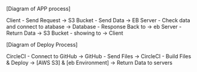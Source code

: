 [Diagram of APP process]

Client - Send Request -> S3 Bucket - Send Data -> EB Server - Check data and connect to atabase -> Database - Response Back to -> eb Server - Return Data -> S3 Bucket - showing to -> Client

[Diagram of Deploy Process]

CircleCI - Connect to GitHub -> GitHub  - Send Files -> CircleCI  - Build Files & Deploy -> [AWS S3] & [eb Environment] -> Return Data to servers